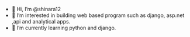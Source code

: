 - 👋 Hi, I’m @shinara12
- 👀 I’m interested in building web based program such as django, asp.net ,api and analytical apps.
- 🌱 I’m currently learning python and django.

<!---
shinara12/shinara12 is a ✨ special ✨ repository because its `README.md` (this file) appears on your GitHub profile.
You can click the Preview link to take a look at your changes.
--->
